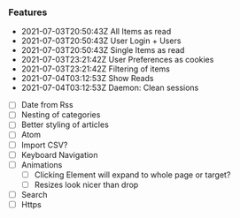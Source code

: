 ### Features

- 2021-07-03T20:50:43Z All Items as read
- 2021-07-03T20:50:43Z User Login + Users
- 2021-07-03T20:50:43Z Single Items as read
- 2021-07-03T23:21:42Z User Preferences as cookies
- 2021-07-03T23:21:42Z Filtering of items
- 2021-07-04T03:12:53Z Show Reads
- 2021-07-04T03:12:53Z Daemon: Clean sessions
- [ ] Date from Rss
- [ ] Nesting of categories
- [ ] Better styling of articles
- [ ] Atom
- [ ] Import CSV?
- [ ] Keyboard Navigation
- [ ] Animations
  - [ ] Clicking Element will expand to whole page or target?
  - [ ] Resizes look nicer than drop
- [ ] Search
- [ ] Https

